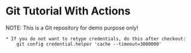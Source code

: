 # Git Tutorial With Actions

NOTE: This is a Git repository for demo purpose only!


	* If you do not want to retype credentials, do this after checkout:
		git config credential.helper 'cache --timeout=3000000'
	
